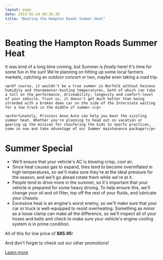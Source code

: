```yaml
---
layout: page
date: 2013-05-24 09:36:30
title: "Beating the Hampton Roads Summer Heat"
---
```

<div class="hero-unit">
	<h1 class="page-header">Beating the Hampton Roads Summer Heat</h1>
	<p class="lead">It was kind of a long time coming, but Summer is <em>finally</em> here! It's time for some fun in the sun! We're planning on hitting up some local farmers markets, catching an outdoor concert or two, maybe even taking a road trip.</p>

	<p>Of course, it wouldn't be a true summer in Norfolk without heinous humidity and thermometer-busting temperatures, both of which can take a toll on the performance, driveability, longevity and comfort-level of your vehicle. Trust us, it doesn't get much hotter than being stranded with a broken down car on the side of the Interstate waiting for a tow truck in the middle of summer.</p>

	<p>Fortunately, Princess Anne Auto can help you beat the sizzling summer heat. Whether you're planning to head out on vacation or gearing up the minivan for chaufering the kids to sports practices, come in now and take advantage of our Summer maintenance package!</p>
</div>
<div class="row">
	<div class="span12">
		<h1 class="page-header">Summer Special</h1>
		<ul>
			<li>We'll ensure that your vehicle's AC is blowing crisp, cool air.</li>
			<li>Since heat causes gas to expand, tires tend to become overinflated in high temperatures, so we'll make sure they're at the ideal pressure for the season, and we'll go ahead rotate them while we're at it.</li>
			<li>People tend to drive more in the summer, so it's important that your vehicle is prepared for some heavy driving. To help ensure this, we'll change your oil and oil filter, top off the rest of your fluids, and lubricate your chassis.</li>
			<li>Excessive heat is an engine's worst enemy, so we'll make sure that your car or truck is well-equipped to resist overheating. Something as minor as a loose clamp can make all the difference, so we'll inspect all of your hoses and belts and check to make sure your vehicle's engine cooling system is in prime condition.</li>
		</ul>
		<p class="lead">All of this for low price of <strong>$85.95</strong>!</p>
		<p>And don't forget to check out our other promotions!</p>
		<p><a href="/promotions" class="btn btn-primary">Learn more <i class="icon-arrow-right icon-white"></i></a></p>
	</div>
</div>